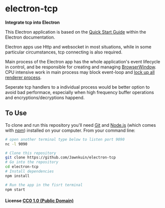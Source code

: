 # electron-tcp

**Integrate tcp into Electron**

This Electron application is based on the [Quick Start Guide](http://electron.atom.io/docs/latest/tutorial/quick-start) within the Electron documentation.

Electron apps use Http and websocket in most situations, while in some particular circumstances, tcp connecting is also required.

Main process of the Electron app has the whole application's event lifecycle in control, and be responsible for creating and managing [BrowserWindow](https://electron.atom.io/docs/api/browser-window/).
CPU intensive work in main process may block event-loop and [lock up all renderer process](https://medium.com/@ccnokes/deep-dive-into-electrons-main-and-renderer-processes-7a9599d5c9e2).

Seperate tcp handlers to a individual process would be better option to avoid bad performace, especially when high frequency buffer operations and encryptions/decryptions happend.
## To Use

To clone and run this repository you'll need [Git](https://git-scm.com) and [Node.js](https://nodejs.org/en/download/) (which comes with [npm](http://npmjs.com)) installed on your computer. From your command line:

```bash
# open another terminal type below to listen port 9090
nc -l 9090
```


```bash
# Clone this repository
git clone https://github.com/Jawnkuin/electron-tcp
# Go into the repository
cd electron-tcp
# Install dependencies
npm install

# Run the app in the fisrt terminal
npm start
```


#### License [CC0 1.0 (Public Domain)](LICENSE.md)
